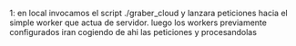 1: en local invocamos el script ./graber_cloud y lanzara peticiones hacia el simple worker que actua de servidor. luego los workers previamente configurados iran cogiendo de ahi las peticiones y procesandolas

